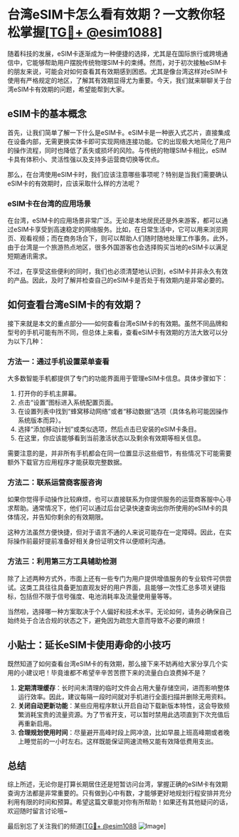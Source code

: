 # 台湾eSIM卡怎么看有效期？一文教你轻松掌握[[TG💪+ @esim1088](https://t.me/s/esim1088)]

随着科技的发展，eSIM卡逐渐成为一种便捷的选择，尤其是在国际旅行或跨境通信中，它能够帮助用户摆脱传统物理SIM卡的束缚。然而，对于初次接触eSIM卡的朋友来说，可能会对如何查看其有效期感到困惑。尤其是像台湾这样对eSIM卡使用有严格规定的地区，了解其有效期显得尤为重要。今天，我们就来聊聊关于台湾eSIM卡有效期的问题，希望能帮到大家。

## eSIM卡的基本概念

首先，让我们简单了解一下什么是eSIM卡。eSIM卡是一种嵌入式芯片，直接集成在设备内部，无需更换实体卡即可实现网络连接功能。它的出现极大地简化了用户的操作流程，同时也降低了丢失或损坏的风险。与传统的物理SIM卡相比，eSIM卡具有体积小、灵活性强以及支持多运营商切换等优点。

那么，在台湾使用eSIM卡时，我们应该注意哪些事项呢？特别是当我们需要确认eSIM卡的有效期时，应该采取什么样的方法呢？

### eSIM卡在台湾的应用场景

在台湾，eSIM卡的应用场景非常广泛。无论是本地居民还是外来游客，都可以通过eSIM卡享受到高速稳定的网络服务。比如，在日常生活中，它可以用来浏览网页、观看视频；而在商务场合下，则可以帮助人们随时随地处理工作事务。此外，由于台湾是一个旅游热点地区，很多外国游客也会选择购买当地的eSIM卡以满足短期通讯需求。

不过，在享受这些便利的同时，我们也必须清楚地认识到，eSIM卡并非永久有效的产品。因此，及时了解并检查自己的eSIM卡是否处于有效期内是非常必要的。

## 如何查看台湾eSIM卡的有效期？

接下来就是本文的重点部分——如何查看台湾eSIM卡的有效期。虽然不同品牌和型号的手机可能有所不同，但总体上来看，查看eSIM卡有效期的方法大致可以分为以下几种：

### 方法一：通过手机设置菜单查看

大多数智能手机都提供了专门的功能界面用于管理eSIM卡信息。具体步骤如下：
1. 打开你的手机主屏幕。
2. 点击“设置”图标进入系统配置页面。
3. 在设置列表中找到“蜂窝移动网络”或者“移动数据”选项（具体名称可能因操作系统版本而异）。
4. 选择“添加移动计划”或类似选项，然后点击已安装的eSIM卡条目。
5. 在这里，你应该能够看到当前激活状态以及剩余有效期等相关信息。

需要注意的是，并非所有手机都会在同一位置显示这些细节，有些情况下可能需要额外下载官方应用程序才能获取完整数据。

### 方法二：联系运营商客服咨询

如果你觉得手动操作比较麻烦，也可以直接联系为你提供服务的运营商客服中心寻求帮助。通常情况下，他们可以通过后台记录快速查询出你所使用的eSIM卡的具体情况，并告知你剩余的有效期限。

这种方法虽然方便快捷，但对于语言不通的人来说可能存在一定障碍。因此，在实际操作前最好提前准备好相关身份证明文件以便顺利沟通。

### 方法三：利用第三方工具辅助检测

除了上述两种方式外，市面上还有一些专门为用户提供增值服务的专业软件可供尝试。这类工具往往具备更加直观友好的用户界面，且能够一次性汇总多项关键指标，包括但不限于信号强度、电池消耗率及流量使用量等等。

当然啦，选择哪一种方案取决于个人偏好和技术水平。无论如何，请务必确保自己始终处于合法合规的状态之下，避免因为疏忽大意而导致不必要的麻烦！

## 小贴士：延长eSIM卡使用寿命的小技巧

既然知道了如何查看台湾eSIM卡的有效期，那么接下来不妨再给大家分享几个实用的小建议吧！毕竟谁都不希望辛辛苦苦攒下来的流量白白浪费掉不是？

1. **定期清理缓存**：长时间未清理的临时文件会占用大量存储空间，进而影响整体运行效率。因此，建议每隔一段时间就对手机进行全面扫描并删除无用资料。
2. **关闭自动更新功能**：某些应用程序默认开启自动下载新版本特性，这会导致频繁消耗宝贵的流量资源。为了节省开支，可以暂时禁用此选项直到下次充值后再重新启用。
3. **合理规划使用时间**：尽量避开高峰时段上网冲浪，比如早晨上班高峰期或者晚上睡觉前的一小时左右。这样既能保证网速流畅又能有效降低费用支出。

## 总结

综上所述，无论你是打算长期居住还是短暂访问台湾，掌握正确的eSIM卡有效期查询方法都是非常重要的。只有做到心中有数，才能够更好地规划行程安排并充分利用有限的时间和预算。希望这篇文章能对你有所帮助！如果还有其他疑问的话，欢迎随时留言讨论哦~

最后别忘了关注我们的频道[[TG💪+ @esim1088](https://t.me/s/esim1088) ![Image](https://i.postimg.cc/4NQfJmqS/Snipaste-2025-05-13-00-14-12.png)]